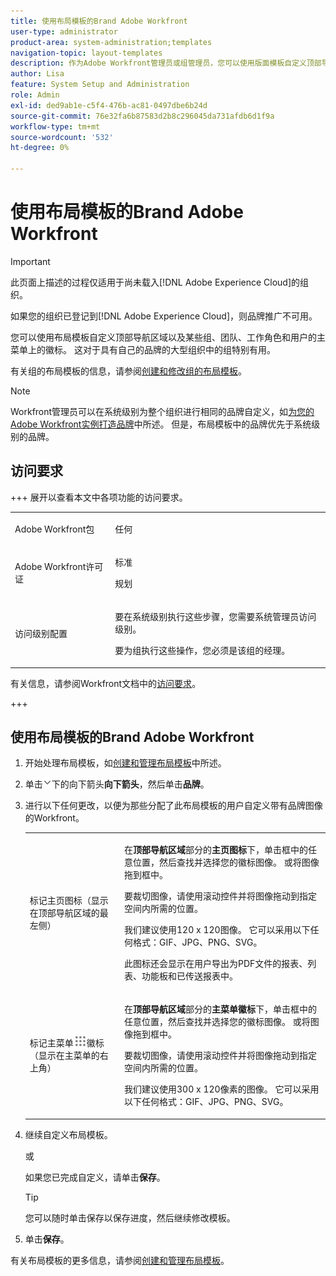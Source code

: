 ```yaml
---
title: 使用布局模板的Brand Adobe Workfront
user-type: administrator
product-area: system-administration;templates
navigation-topic: layout-templates
description: 作为Adobe Workfront管理员或组管理员，您可以使用版面模板自定义顶部导航区域以及某些组、团队、工作角色和用户的主菜单中的徽标。 这对于具有自己的品牌的大型组织中的组特别有用。
author: Lisa
feature: System Setup and Administration
role: Admin
exl-id: ded9ab1e-c5f4-476b-ac81-0497dbe6b24d
source-git-commit: 76e32fa6b87583d2b8c296045da731afdb6d1f9a
workflow-type: tm+mt
source-wordcount: '532'
ht-degree: 0%

---
```


# 使用布局模板的Brand Adobe Workfront

<!--Audited: 09/2024-->

>[!IMPORTANT]
>
>此页面上描述的过程仅适用于尚未载入[!DNL Adobe Experience Cloud]的组织。
>
> 如果您的组织已登记到[!DNL Adobe Experience Cloud]，则品牌推广不可用。

您可以使用布局模板自定义顶部导航区域以及某些组、团队、工作角色和用户的主菜单上的徽标。 这对于具有自己的品牌的大型组织中的组特别有用。

有关组的布局模板的信息，请参阅[创建和修改组的布局模板](../../../administration-and-setup/manage-groups/work-with-group-objects/create-and-modify-a-groups-layout-templates.md)。

>[!NOTE]
>
>Workfront管理员可以在系统级别为整个组织进行相同的品牌自定义，如[为您的Adobe Workfront实例打造品牌](../../../administration-and-setup/customize-workfront/brand-workfront/brand-your-workfront-instance.md)中所述。 但是，布局模板中的品牌优先于系统级别的品牌。
><!--
>Maybe add a section about deleting these 2 settings to revert to default branding?
>-->

## 访问要求

+++ 展开以查看本文中各项功能的访问要求。

<table style="table-layout:auto"> 
 <col> 
 <col> 
 <tbody> 
  <tr> 
   <td>Adobe Workfront包</td> 
   <td><p>任何</p></td> 
  </tr> 
  <tr> 
   <td>Adobe Workfront许可证</td> 
   <td><p>标准</p>
       <p>规划</p></td>
  </tr> 
  </tr> 
  <tr> 
   <td>访问级别配置</td> 
   <td> <p>要在系统级别执行这些步骤，您需要系统管理员访问级别。</p>
        <p>要为组执行这些操作，您必须是该组的经理。</p> </td> 
  </tr> 
 </tbody> 
</table>

有关信息，请参阅Workfront文档中的[访问要求](/help/quicksilver/administration-and-setup/add-users/access-levels-and-object-permissions/access-level-requirements-in-documentation.md)。

+++

## 使用布局模板的Brand Adobe Workfront

1. 开始处理布局模板，如[创建和管理布局模板](../../../administration-and-setup/customize-workfront/use-layout-templates/create-and-manage-layout-templates.md)中所述。
1. 单击![自定义用户看到的内容](assets/dropdown-arrow.png)下的向下箭头&#x200B;**向下箭头**，然后单击&#x200B;**品牌**。
1. 进行以下任何更改，以便为那些分配了此布局模板的用户自定义带有品牌图像的Workfront。

   <table style="table-layout:auto"> 
    <col> 
    <col> 
    <tbody> 
     <tr> 
      <td role="rowheader"> <p>标记主页图标<span style="font-weight: normal;">（显示在顶部导航区域的最左侧）</span></p> </td> 
      <td> <p>在<strong>顶部导航区域</strong>部分的<strong>主页图标</strong>下，单击框中的任意位置，然后查找并选择您的徽标图像。 或将图像拖到框中。</p> <p>要裁切图像，请使用滚动控件并将图像拖动到指定空间内所需的位置。</p> <p>我们建议使用120 x 120图像。 它可以采用以下任何格式：GIF、JPG、PNG、SVG。</p> <p>此图标还会显示在用户导出为PDF文件的报表、列表、功能板和已传送报表中。</p> </td> 
     </tr> 
     <tr> 
      <td role="rowheader"> <p>标记主菜单<img src="assets/main-menu-icon.png">徽标<span style="font-weight: normal;">（显示在主菜单的右上角）</span></p> </td> 
      <td> <p> <p> <p>在<strong>顶部导航区域</strong>部分的<strong>主菜单徽标</strong>下，单击框中的任意位置，然后查找并选择您的徽标图像。 或将图像拖到框中。</p> <p>要裁切图像，请使用滚动控件并将图像拖动到指定空间内所需的位置。</p> <p>我们建议使用300 x 120像素的图像。 它可以采用以下任何格式：GIF、JPG、PNG、SVG。</p> </p> </p> </td> 
     </tr> 
    </tbody> 
   </table>

1. 继续自定义布局模板。

   或

   如果您已完成自定义，请单击&#x200B;**保存**。

   >[!TIP]
   >
   >您可以随时单击保存以保存进度，然后继续修改模板。

1. 单击&#x200B;**保存**。

有关布局模板的更多信息，请参阅[创建和管理布局模板](../../../administration-and-setup/customize-workfront/use-layout-templates/create-and-manage-layout-templates.md)。
